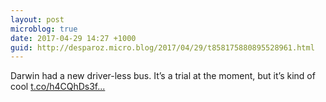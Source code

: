```yaml
---
layout: post
microblog: true
date: 2017-04-29 14:27 +1000
guid: http://desparoz.micro.blog/2017/04/29/t858175880895528961.html
---
```

Darwin had a new driver-less bus. It’s a trial at the moment, but it’s kind of cool [t.co/h4CQhDs3f...](https://t.co/h4CQhDs3fw)
